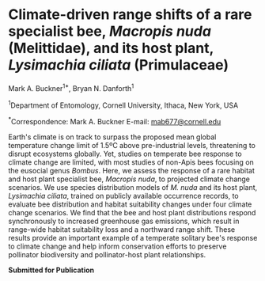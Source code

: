 # Climate-driven range shifts of a rare specialist bee, *Macropis nuda* (Melittidae), and its host plant, *Lysimachia ciliata* (Primulaceae)
Mark A. Buckner<sup>1*</sup>, Bryan N. Danforth<sup>1</sup>

<sup>1</sup>Department of Entomology, Cornell University, Ithaca, New York, USA 

<sup>*</sup>Correspondence: Mark A. Buckner E-mail: mab677@cornell.edu

Earth's climate is on track to surpass the proposed mean global temperature change limit of 1.5ºC above pre-industrial levels, threatening to disrupt ecosystems globally. Yet, studies on temperate bee response to climate change are limited, with most studies of non-Apis bees focusing on the eusocial genus *Bombus*. Here, we assess the response of a rare habitat and host plant specialist bee, *Macropis nuda*, to projected climate change scenarios. We use species distribution models of *M. nuda* and its host plant, *Lysimachia ciliata*, trained on publicly available occurrence records, to evaluate bee distribution and habitat suitability changes under four climate change scenarios. We find that the bee and host plant distributions respond synchronously to increased greenhouse gas emissions, which result in range-wide habitat suitability loss and a northward range shift. These results provide an important example of a temperate solitary bee's response to climate change and help inform conservation efforts to preserve pollinator biodiversity and pollinator-host plant relationships.

**Submitted for Publication**
